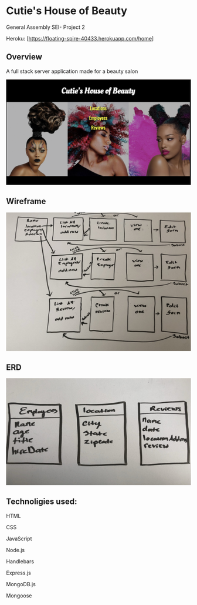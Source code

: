 # Cutie's House of Beauty

General Assembly SEI- Project 2

Heroku: [<https://floating-spire-40433.herokuapp.com/home>]

## Overview

A full stack server application made for a beauty salon

![Homepage Screenshot](/public/images/Homepage_screenshot.png)

## Wireframe

![wireframe](/public/images/project2_wireframe.jpg)

## ERD

![ERD](/public/images/project2_ERD.jpg)


## Technoligies used:

  HTML

  CSS

  JavaScript

  Node.js

  Handlebars

  Express.js

  MongoDB.js

  Mongoose